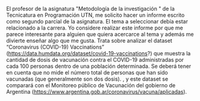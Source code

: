 El profesor de la asignatura "Metodología de la investigación " de la Tecnicatura en Programación UTN, me solicito hacer un informe escrito como segundo parcial de la asignatura. El tema a seleccionar debía estar relacionado a la carrera. Yo considere realizar este informe por que me parece interesante para alguien que quiera acercarce al tema y además me divierte enseñar algo que me gusta. Trata sobre analizar el dataset “Coronavirus (COVID-19) Vaccinations” (https://data.humdata.org/dataset/covid-19-vaccinations?) que muestra la cantidad de dosis de vacunación contra el COVID-19 administradas por cada 100 personas dentro de una población determinada. Se deberá tener en cuenta que no mide el número total de personas que han sido vacunadas (que generalmente son dos dosis). , y este dataset se comparará con el Monitoreo público de Vacunación del gobierno de Argentina (https://www.argentina.gob.ar/coronavirus/vacuna/aplicadas).
